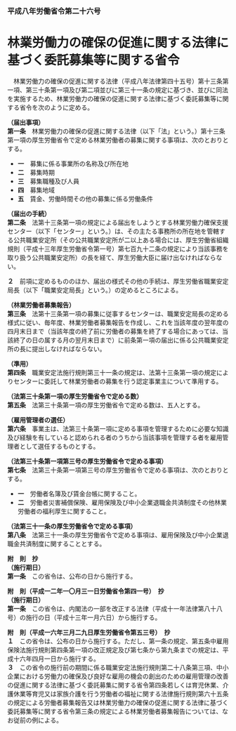 ### 平成八年労働省令第二十六号  
# 林業労働力の確保の促進に関する法律に基づく委託募集等に関する省令  
　林業労働力の確保の促進に関する法律（平成八年法律第四十五号）第十三条第一項、第三十条第一項及び第二項並びに第三十一条の規定に基づき、並びに同法を実施するため、林業労働力の確保の促進に関する法律に基づく委託募集等に関する省令を次のように定める。  
  
**（届出事項）**  
**第一条**　林業労働力の確保の促進に関する法律（以下「法」という。）第十三条第一項の厚生労働省令で定める林業労働者の募集に関する事項は、次のとおりとする。  
* **一**　募集に係る事業所の名称及び所在地  
* **二**　募集時期  
* **三**　募集職種及び人員  
* **四**　募集地域  
* **五**　賃金、労働時間その他の募集に係る労働条件  
  
**（届出の手続）**  
**第二条**　法第十三条第一項の規定による届出をしようとする林業労働力確保支援センター（以下「センター」という。）は、その主たる事務所の所在地を管轄する公共職業安定所（その公共職業安定所が二以上ある場合には、厚生労働省組織規則（平成十三年厚生労働省令第一号）第七百九十二条の規定により当該事務を取り扱う公共職業安定所）の長を経て、厚生労働大臣に届け出なければならない。  
  
**２**　前項に定めるもののほか、届出の様式その他の手続は、厚生労働省職業安定局長（以下「職業安定局長」という。）の定めるところによる。  
  
**（林業労働者募集報告）**  
**第三条**　法第十三条第一項の募集に従事するセンターは、職業安定局長の定める様式に従い、毎年度、林業労働者募集報告を作成し、これを当該年度の翌年度の四月末日まで（当該年度の終了前に労働者の募集を終了する場合にあっては、当該終了の日の属する月の翌月末日まで）に前条第一項の届出に係る公共職業安定所の長に提出しなければならない。  
  
**（準用）**  
**第四条**　職業安定法施行規則第三十一条の規定は、法第十三条第一項の規定によりセンターに委託して林業労働者の募集を行う認定事業主について準用する。  
  
**（法第三十条第一項の厚生労働省令で定める数）**  
**第五条**　法第三十条第一項の厚生労働省令で定める数は、五人とする。  
  
**（雇用管理者の選任）**  
**第六条**　事業主は、法第三十条第一項に定める事項を管理するために必要な知識及び経験を有していると認められる者のうちから当該事項を管理する者を雇用管理者として選任するものとする。  
  
**（法第三十条第一項第三号の厚生労働省令で定める事項）**  
**第七条**　法第三十条第一項第三号の厚生労働省令で定める事項は、次のとおりとする。  
* **一**　労働者名簿及び賃金台帳に関すること。  
* **二**　労働者災害補償保険、雇用保険及び中小企業退職金共済制度その他林業労働者の福利厚生に関すること。  
  
**（法第三十一条の厚生労働省令で定める事項）**  
**第八条**　法第三十一条の厚生労働省令で定める事項は、雇用保険及び中小企業退職金共済制度に関することとする。  
  
**附　則　抄**  
**（施行期日）**  
**第一条**　この省令は、公布の日から施行する。  
  
**附　則（平成一二年一〇月三一日労働省令第四一号）　抄**  
**（施行期日）**  
**第一条**　この省令は、内閣法の一部を改正する法律（平成十一年法律第八十八号）の施行の日（平成十三年一月六日）から施行する。  
  
**附　則（平成一六年三月二九日厚生労働省令第五三号）　抄**  
**１**　この省令は、公布の日から施行する。ただし、第一条の規定、第五条中雇用保険法施行規則第四条第一項の改正規定及び第七条から第九条までの規定は、平成十六年四月一日から施行する。  
**３**　この省令の施行前の期間に係る職業安定法施行規則第二十八条第三項、中小企業における労働力の確保及び良好な雇用の機会の創出のための雇用管理の改善の促進に関する法律に基づく委託募集に関する省令第四条若しくは育児休業、介護休業等育児又は家族介護を行う労働者の福祉に関する法律施行規則第六十五条の規定による労働者募集報告又は林業労働力の確保の促進に関する法律に基づく委託募集等に関する省令第三条の規定による林業労働者募集報告については、なお従前の例による。  
  

